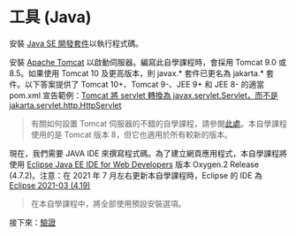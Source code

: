 # 工具 (Java)

安裝 [Java SE 開發套件](http://www.oracle.com/technetwork/java/javase/downloads/jdk8-downloads-2133151.html)以執行程式碼。 

安裝 [Apache Tomcat](https://tomcat.apache.org/download-90.cgi) 以啟動伺服器。編寫此自學課程時，會採用 Tomcat 9.0 或 8.5。如果使用 Tomcat 10 及更高版本，則 javax.* 套件已更名為 jakarta.* 套件。以下答案提供了 Tomcat 10+、Tomcat 9-、JEE 9+ 和 JEE 8- 的適當 pom.xml 宣告範例：[Tomcat 將 servlet 轉換為 javax.servlet.Servlet，而不是jakarta.servlet.http.HttpServlet](https://stackoverflow.com/questions/65703840/tomcat-casting-servlets-to-javax-servlet-servlet-instead-of-jakarta-servlet-http/65704617#65704617) 

> 有關如何設置 Tomcat 伺服器的不錯的自學課程，請參閱[此處](https://crunchify.com/step-by-step-guide-to-setup-and-install-apache-tomcat-server-in-eclipse-development-environment-ide/)。本自學課程使用的是 Tomcat 版本 8，但它也適用於所有較新的版本。 

現在，我們需要 JAVA IDE 來撰寫程式碼。為了建立網頁應用程式，本自學課程將使用 [Eclipse Java EE IDE for Web Developers](http://www.eclipse.org/downloads/packages/eclipse-ide-java-ee-developers/oxygen3) 版本 Oxygen.2 Release (4.7.2)。注意：在 2021 年 7 月左右更新本自學課程時，Eclipse 的 IDE 為 [Eclipse 2021-03 (4.19)](https://www.eclipse.org/downloads/packages/release/2021-03/r)

> 在本自學課程中，將全部使用預設安裝選項。

接下來：[驗證](/zh-TW/oauth/)